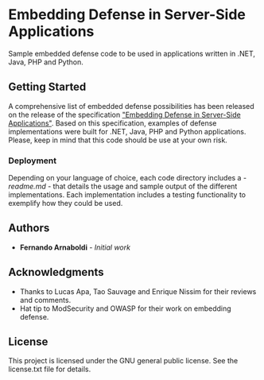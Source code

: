 # Embedding Defense in Server-Side Applications

Sample embedded defense code to be used in applications written in .NET, Java, PHP and Python.

## Getting Started

A comprehensive list of embedded defense possibilities has been released on the release of the specification ["Embedding Defense in Server-Side Applications"](https://tbd). Based on this specification, examples of defense implementations were built for .NET, Java, PHP and Python applications. Please, keep in mind that this code should be use at your own risk. 

### Deployment

Depending on your language of choice, each code directory includes a - *readme.md* - that details the usage and sample output of the different implementations. Each implementation includes a testing functionality to exemplify how they could be used.

## Authors

* **Fernando Arnaboldi** - *Initial work*

## Acknowledgments

* Thanks to Lucas Apa, Tao Sauvage and Enrique Nissim for their reviews and comments.
* Hat tip to ModSecurity and OWASP for their work on embedding defense.

## License

This project is licensed under the GNU general public license. See the license.txt file for details. 
